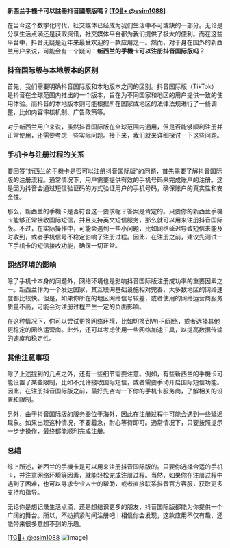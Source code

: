 **新西兰手機卡可以註冊抖音國際版嗎？[[TG💪+ @esim1088](https://t.me/s/esim1088)]**

在当今这个数字化时代，社交媒体已经成为我们生活中不可或缺的一部分。无论是分享生活点滴还是获取资讯，社交媒体平台都为我们提供了极大的便利。而在这些平台中，抖音无疑是近年来最受欢迎的一款应用之一。然而，对于身在国外的新西兰用户来说，可能会有一个疑问：**新西兰的手機卡可以注册抖音国际版吗？**

### 抖音国际版与本地版本的区别

首先，我们需要明确抖音国际版和本地版本之间的区别。抖音国际版（TikTok）是抖音在全球范围内推出的一个版本，旨在为不同国家和地区的用户提供一致的使用体验。而抖音的本地版本则可能根据所在国家或地区的法律法规进行了一些调整，比如内容审核机制、广告政策等。

对于新西兰用户来说，虽然抖音国际版在全球范围内通用，但是否能够顺利注册并正常使用，还需要考虑一些实际问题。接下来，我们就来详细探讨一下这些问题。

### 手机卡与注册过程的关系

要回答“新西兰的手機卡是否可以注册抖音国际版”的问题，首先需要了解抖音国际版的注册流程。通常情况下，用户需要提供有效的手机号码来完成账户的注册。这是因为抖音会通过短信验证码的方式验证用户的手机号码，确保账户的真实性和安全性。

那么，新西兰的手機卡是否符合这一要求呢？答案是肯定的。只要你的新西兰手機卡能够正常接收国际短信，并且支持英文短信服务，那么就可以用来注册抖音国际版。不过，在实际操作中，可能会遇到一些小问题，比如网络延迟导致短信未能及时收到，或者手机信号不稳定影响了注册过程。因此，在注册之前，建议先测试一下手机卡的短信接收功能，确保一切正常。

### 网络环境的影响

除了手机卡本身的问题外，网络环境也是影响抖音国际版注册成功率的重要因素之一。新西兰作为一个发达国家，其互联网基础设施相对完善，大多数地区的网络速度都比较快。但是，如果你所在的地区网络信号较差，或者使用的网络运营商服务质量不高，可能会对注册过程产生一定的负面影响。

在这种情况下，你可以尝试更换网络环境，比如切换到Wi-Fi网络，或者选择其他更稳定的网络运营商。此外，还可以考虑使用一些网络加速工具，以提高数据传输的速度和稳定性。

### 其他注意事项

除了上述提到的几点之外，还有一些细节需要注意。例如，有些新西兰的手機卡可能设置了某些限制，比如不允许接收国际短信，或者需要手动开启国际短信功能。因此，在注册抖音国际版之前，最好先咨询一下你的手机卡服务商，了解相关的设置和限制。

另外，由于抖音国际版的服务器位于海外，因此在注册过程中可能会遇到一些延迟现象。如果出现这种情况，不要着急，耐心等待即可。通常情况下，只要按照提示一步步操作，最终都能顺利完成注册。

### 总结

综上所述，新西兰的手機卡是可以用来注册抖音国际版的。只要你选择合适的手机卡，并注意网络环境等因素，就能轻松完成注册过程。当然，如果你在注册过程中遇到了困难，也可以寻求专业人士的帮助，或者直接联系抖音官方客服，获取更多支持和指导。

无论你是想记录生活点滴，还是想结识更多的朋友，抖音国际版都能为你提供一个广阔的舞台。所以，不妨抓紧时间注册吧！相信你会发现，这款应用不仅有趣，还能带来很多意想不到的乐趣。

[[TG💪+ @esim1088](https://t.me/s/esim1088) ![Image](https://i.postimg.cc/4NQfJmqS/Snipaste-2025-05-13-00-14-12.png)]